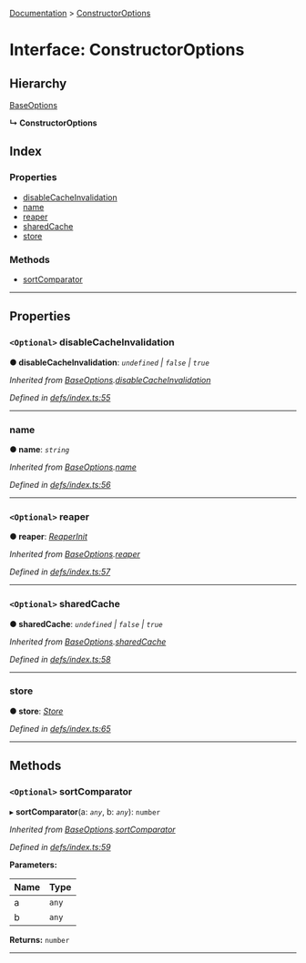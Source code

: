 [Documentation](../README.md) > [ConstructorOptions](../interfaces/constructoroptions.md)

# Interface: ConstructorOptions

## Hierarchy

 [BaseOptions](baseoptions.md)

**↳ ConstructorOptions**

## Index

### Properties

* [disableCacheInvalidation](constructoroptions.md#disablecacheinvalidation)
* [name](constructoroptions.md#name)
* [reaper](constructoroptions.md#reaper)
* [sharedCache](constructoroptions.md#sharedcache)
* [store](constructoroptions.md#store)

### Methods

* [sortComparator](constructoroptions.md#sortcomparator)

---

## Properties

<a id="disablecacheinvalidation"></a>

### `<Optional>` disableCacheInvalidation

**● disableCacheInvalidation**: *`undefined` \| `false` \| `true`*

*Inherited from [BaseOptions](baseoptions.md).[disableCacheInvalidation](baseoptions.md#disablecacheinvalidation)*

*Defined in [defs/index.ts:55](https://github.com/badbatch/cachemap/blob/1fafbca/packages/core/src/defs/index.ts#L55)*

___
<a id="name"></a>

###  name

**● name**: *`string`*

*Inherited from [BaseOptions](baseoptions.md).[name](baseoptions.md#name)*

*Defined in [defs/index.ts:56](https://github.com/badbatch/cachemap/blob/1fafbca/packages/core/src/defs/index.ts#L56)*

___
<a id="reaper"></a>

### `<Optional>` reaper

**● reaper**: *[ReaperInit](../#reaperinit)*

*Inherited from [BaseOptions](baseoptions.md).[reaper](baseoptions.md#reaper)*

*Defined in [defs/index.ts:57](https://github.com/badbatch/cachemap/blob/1fafbca/packages/core/src/defs/index.ts#L57)*

___
<a id="sharedcache"></a>

### `<Optional>` sharedCache

**● sharedCache**: *`undefined` \| `false` \| `true`*

*Inherited from [BaseOptions](baseoptions.md).[sharedCache](baseoptions.md#sharedcache)*

*Defined in [defs/index.ts:58](https://github.com/badbatch/cachemap/blob/1fafbca/packages/core/src/defs/index.ts#L58)*

___
<a id="store"></a>

###  store

**● store**: *[Store](store.md)*

*Defined in [defs/index.ts:65](https://github.com/badbatch/cachemap/blob/1fafbca/packages/core/src/defs/index.ts#L65)*

___

## Methods

<a id="sortcomparator"></a>

### `<Optional>` sortComparator

▸ **sortComparator**(a: *`any`*, b: *`any`*): `number`

*Inherited from [BaseOptions](baseoptions.md).[sortComparator](baseoptions.md#sortcomparator)*

*Defined in [defs/index.ts:59](https://github.com/badbatch/cachemap/blob/1fafbca/packages/core/src/defs/index.ts#L59)*

**Parameters:**

| Name | Type |
| ------ | ------ |
| a | `any` |
| b | `any` |

**Returns:** `number`

___

